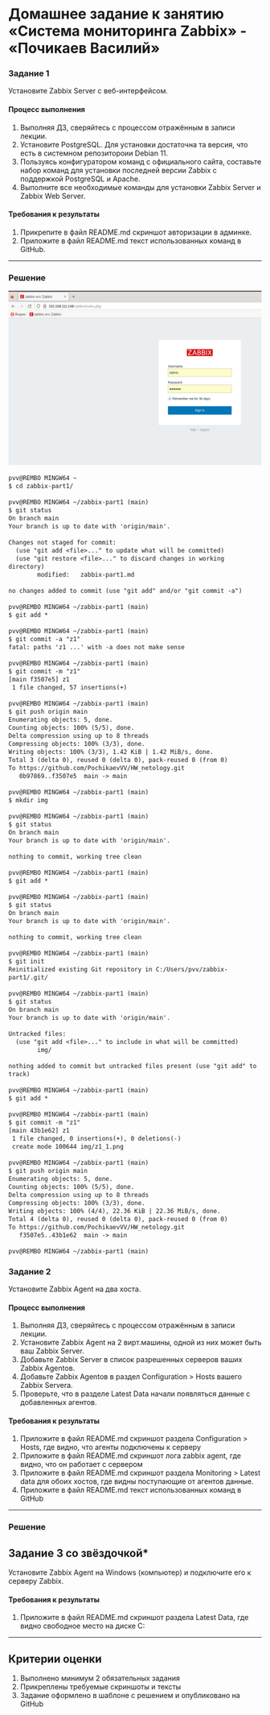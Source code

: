 # Домашнее задание к занятию «Система мониторинга Zabbix» - «Почикаев Василий»

### Задание 1 

Установите Zabbix Server с веб-интерфейсом.

#### Процесс выполнения
1. Выполняя ДЗ, сверяйтесь с процессом отражённым в записи лекции.
2. Установите PostgreSQL. Для установки достаточна та версия, что есть в системном репозитороии Debian 11.
3. Пользуясь конфигуратором команд с официального сайта, составьте набор команд для установки последней версии Zabbix с поддержкой PostgreSQL и Apache.
4. Выполните все необходимые команды для установки Zabbix Server и Zabbix Web Server.

#### Требования к результаты 
1. Прикрепите в файл README.md скриншот авторизации в админке.
2. Приложите в файл README.md текст использованных команд в GitHub.

---
### Решение 

![z](https://github.com/PochikaevVV/HW_netology/blob/main/img/z1_1.png)

```
pvv@REMBO MINGW64 ~
$ cd zabbix-part1/

pvv@REMBO MINGW64 ~/zabbix-part1 (main)
$ git status
On branch main
Your branch is up to date with 'origin/main'.

Changes not staged for commit:
  (use "git add <file>..." to update what will be committed)
  (use "git restore <file>..." to discard changes in working directory)
        modified:   zabbix-part1.md

no changes added to commit (use "git add" and/or "git commit -a")

pvv@REMBO MINGW64 ~/zabbix-part1 (main)
$ git add *

pvv@REMBO MINGW64 ~/zabbix-part1 (main)
$ git commit -a "z1"
fatal: paths 'z1 ...' with -a does not make sense

pvv@REMBO MINGW64 ~/zabbix-part1 (main)
$ git commit -m "z1"
[main f3507e5] z1
 1 file changed, 57 insertions(+)

pvv@REMBO MINGW64 ~/zabbix-part1 (main)
$ git push origin main
Enumerating objects: 5, done.
Counting objects: 100% (5/5), done.
Delta compression using up to 8 threads
Compressing objects: 100% (3/3), done.
Writing objects: 100% (3/3), 1.42 KiB | 1.42 MiB/s, done.
Total 3 (delta 0), reused 0 (delta 0), pack-reused 0 (from 0)
To https://github.com/PochikaevVV/HW_netology.git
   0b97869..f3507e5  main -> main

pvv@REMBO MINGW64 ~/zabbix-part1 (main)
$ mkdir img

pvv@REMBO MINGW64 ~/zabbix-part1 (main)
$ git status
On branch main
Your branch is up to date with 'origin/main'.

nothing to commit, working tree clean

pvv@REMBO MINGW64 ~/zabbix-part1 (main)
$ git add *

pvv@REMBO MINGW64 ~/zabbix-part1 (main)
$ git status
On branch main
Your branch is up to date with 'origin/main'.

nothing to commit, working tree clean

pvv@REMBO MINGW64 ~/zabbix-part1 (main)
$ git init
Reinitialized existing Git repository in C:/Users/pvv/zabbix-part1/.git/

pvv@REMBO MINGW64 ~/zabbix-part1 (main)
$ git status
On branch main
Your branch is up to date with 'origin/main'.

Untracked files:
  (use "git add <file>..." to include in what will be committed)
        img/

nothing added to commit but untracked files present (use "git add" to track)

pvv@REMBO MINGW64 ~/zabbix-part1 (main)
$ git add *

pvv@REMBO MINGW64 ~/zabbix-part1 (main)
$ git commit -m "z1"
[main 43b1e62] z1
 1 file changed, 0 insertions(+), 0 deletions(-)
 create mode 100644 img/z1_1.png

pvv@REMBO MINGW64 ~/zabbix-part1 (main)
$ git push origin main
Enumerating objects: 5, done.
Counting objects: 100% (5/5), done.
Delta compression using up to 8 threads
Compressing objects: 100% (3/3), done.
Writing objects: 100% (4/4), 22.36 KiB | 22.36 MiB/s, done.
Total 4 (delta 0), reused 0 (delta 0), pack-reused 0 (from 0)
To https://github.com/PochikaevVV/HW_netology.git
   f3507e5..43b1e62  main -> main

pvv@REMBO MINGW64 ~/zabbix-part1 (main)

```

### Задание 2 

Установите Zabbix Agent на два хоста.

#### Процесс выполнения
1. Выполняя ДЗ, сверяйтесь с процессом отражённым в записи лекции.
2. Установите Zabbix Agent на 2 вирт.машины, одной из них может быть ваш Zabbix Server.
3. Добавьте Zabbix Server в список разрешенных серверов ваших Zabbix Agentов.
4. Добавьте Zabbix Agentов в раздел Configuration > Hosts вашего Zabbix Servera.
5. Проверьте, что в разделе Latest Data начали появляться данные с добавленных агентов.

#### Требования к результаты 
1. Приложите в файл README.md скриншот раздела Configuration > Hosts, где видно, что агенты подключены к серверу
2. Приложите в файл README.md скриншот лога zabbix agent, где видно, что он работает с сервером
3. Приложите в файл README.md скриншот раздела Monitoring > Latest data для обоих хостов, где видны поступающие от агентов данные.
4. Приложите в файл README.md текст использованных команд в GitHub

---
### Решение 

## Задание 3 со звёздочкой*
Установите Zabbix Agent на Windows (компьютер) и подключите его к серверу Zabbix.

#### Требования к результаты 
1. Приложите в файл README.md скриншот раздела Latest Data, где видно свободное место на диске C:
--- 

## Критерии оценки

1. Выполнено минимум 2 обязательных задания
2. Прикреплены требуемые скриншоты и тексты 
3. Задание оформлено в шаблоне с решением и опубликовано на GitHub



